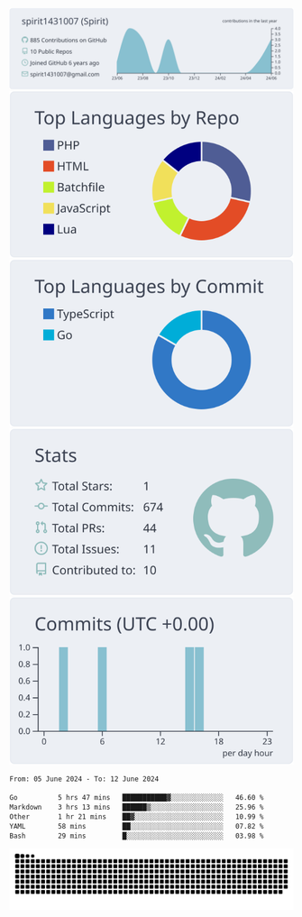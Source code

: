 [![](https://raw.githubusercontent.com/spirit1431007/spirit1431007/master/profile-summary-card-output/nord_bright/0-profile-details.svg)](https://git.io/spiritx)
[![](https://raw.githubusercontent.com/spirit1431007/spirit1431007/master/profile-summary-card-output/nord_bright/1-repos-per-language.svg)](https://git.io/spiritx) [![](https://raw.githubusercontent.com/spirit1431007/spirit1431007/master/profile-summary-card-output/nord_bright/2-most-commit-language.svg)](https://git.io/spiritx)
[![](https://raw.githubusercontent.com/spirit1431007/spirit1431007/master/profile-summary-card-output/nord_bright/3-stats.svg)](https://git.io/spiritx) [![](https://raw.githubusercontent.com/spirit1431007/spirit1431007/master/profile-summary-card-output/nord_bright/4-productive-time.svg)](https://git.io/spiritx)

<!--START_SECTION:waka-->

```txt
From: 05 June 2024 - To: 12 June 2024

Go          5 hrs 47 mins   ███████████▓░░░░░░░░░░░░░   46.60 %
Markdown    3 hrs 13 mins   ██████▒░░░░░░░░░░░░░░░░░░   25.96 %
Other       1 hr 21 mins    ██▓░░░░░░░░░░░░░░░░░░░░░░   10.99 %
YAML        58 mins         ██░░░░░░░░░░░░░░░░░░░░░░░   07.82 %
Bash        29 mins         █░░░░░░░░░░░░░░░░░░░░░░░░   03.98 %
```

<!--END_SECTION:waka-->

![contribution](https://github.com/spirit1431007/spirit1431007/blob/output/github-contribution-grid-snake.svg)
